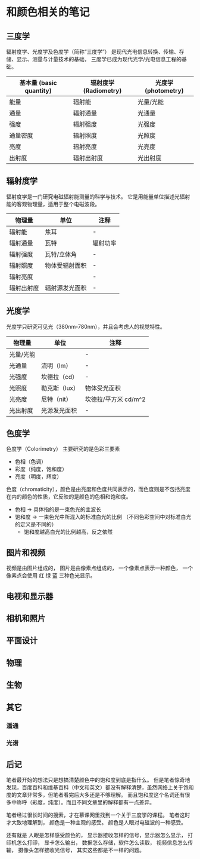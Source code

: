 # 和颜色相关的笔记

## 三度学

辐射度学、光度学及色度学（简称“三度学”）
是现代光电信息转换、传输、存储、显示、测量与计量技术的基础，
三度学已成为现代光学/光电信息工程的基础。


| 基本量 (basic quantity) | 辐射度学 (Radiometry) | 光度学(photometry) |
|-|-|-|
|能量|辐射能|光量/光能|
|通量|辐射通量|光通量|
|强度|辐射强度|光强度|
|通量密度|辐射照度|光照度|
|亮度|辐射亮度|光亮度|
|出射度|辐射出射度|光出射度|

## 辐射度学

辐射度学是一门研究电磁辐射能测量的科学与技术。
它是用能量单位描述光辐射能的客观物理量，适用于整个电磁波段。

|物理量|单位|注释|
|-|-|-|
|辐射能|焦耳|-|
|辐射通量|瓦特|辐射功率|
|辐射强度|瓦特/立体角|-|
|辐射照度|物体受辐射面积|-|
|辐射亮度| |-|
|辐射出射度|辐射源发光面积|-|

## 光度学

光度学只研究可见光（380nm-780nm），并且会考虑人的视觉特性。

|物理量|单位|注释|
|-|-|-|
|光量/光能| |-|
|光通量|流明（lm）|-|
|光强度|坎德拉（cd）|-|
|光照度|勒克斯（lux）|物体受光面积|
|光亮度|尼特（nit）|坎德拉/平方米 cd/m^2|
|光出射度|光源发光面积|-|

## 色度学

色度学（Colorimetry）
主要研究的是色彩三要素
- 色相（色调）
- 彩度（纯度，饱和度）
- 亮度（明度，辉度）

色度（chromaticity），颜色是由亮度和色度共同表示的，而色度则是不包括亮度在内的颜色的性质，它反映的是颜色的色相和饱和度。

- 色相 -> 具体指的是一束色光的主波长
- 饱和度 -> 一束色光中所混入的标准白光的比例 （不同色彩空间中对标准白光的定义是不同的）
    - 饱和度越高白光的比例越高，反之依然

## 图片和视频

视频是由图片组成的，
图片是由像素点组成的，
一个像素点表示一种颜色，
一个像素点会使用 红 绿 蓝 三种色光显示。

## 电视和显示器
## 相机和照片
## 平面设计
## 物理
## 生物
## 其它
### 潘通
### 光谱
## 后记

笔者最开始的想法只是想搞清楚颜色中的饱和度到底是指什么。
但是笔者惊奇地发现，百度百科和维基百科（中文和英文）都没有解释清楚，虽然网络上关于饱和度的文章非常多，但笔者看完后大多还是不够理解。
而且饱和度这个名词还有很多中称呼（彩度，纯度）。而且不同文章里的解释都有一点差异。

笔者经过很长时间的搜索，才在慕课网里找到一个关于三度学的课程。
笔者这时才大致地理解到，
颜色是一种主观的感受。
颜色是人眼对电磁波的一种感受。

还有就是
人眼是怎样感受颜色的，
显示器接收怎样的信号，显示器怎么显示，
打印机怎么打印，
显卡怎么输出，
数据怎么存储，软件怎么读取，
视频信息怎么传输，
摄像头怎样接收光信号，
其实这些都是不一样的问题。

<!--

光源 -> 人眼
光源 -> 对象物体 -> 人眼

源 -> 对象物体 -> 观察者


Photometry（光度学）：对象是眼睛
Radiometry（辐射度量学）：对象是实际能量


人眼是怎么感受到颜色的
物体为什么会呈现颜色
显示器是如何显示颜色的



为什么颜色会和亮度有关？
颜色随着光强度变化而变化的现象叫做贝楚德-朴尔克效应。
但在光谱上黄(527nm)﹑绿(503nm)﹑蓝(478nm)三点基本上不随光强而变。



点辐射源
点光源


投影仪的亮度一般用流明来标识，这个很好理解，和灯泡一样。
如果用投屏后测量的LUX来标识，那么投屏距离越远，测得的LUX就越小，描述起来就会麻烦一些了。

显示屏则一般使用nit来标识亮度。
显示屏用流明来标识的话明显是不合适的，因为显示屏越大，流明数必然越高。
用LUX来标识也可以，描述屏幕上每个单位面积发出的光通量。
用nit来描述则更精细，是Lux对立体角的微分，描述了屏幕每个位置某个方向上单位立体角的照度，就是亮度。
每个方向测量结果可能有所不同。

作者：浦夜
链接：https://zhuanlan.zhihu.com/p/539740506
来源：知乎
著作权归作者所有。商业转载请联系作者获得授权，非商业转载请注明出处。


简单来讲，在显示设备中，主动显示用尼特，被动显示用流明。

光亮度 = 光强度/发光面积


光通量 -> 流明
光强度 -> 坎德拉
光亮度 -> 尼特


球面度，也称为立弪（英语：steradian[注 1]，符号：sr）是立体角的国际单位。它可算是三维的弧度。


-->
